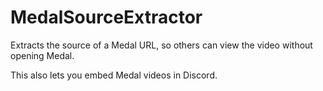 # MedalSourceExtractor
Extracts the source of a Medal URL, so others can view the video without opening Medal.

This also lets you embed Medal videos in Discord.